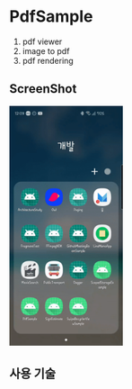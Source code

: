 # PdfSample
1. pdf viewer
2. image to pdf
3. pdf rendering

## ScreenShot
<img src="./pdf.gif" width="40%" />

## 사용 기술


